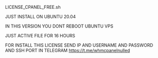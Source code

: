 LICENSE_CPANEL_FREE.sh


JUST INSTALL ON UBUNTU 20.04


IN THIS VERSION YOU DONT REBOOT UBUNTU VPS



JUST ACTIVE FILE FOR 16 HOURS




FOR INSTALL THIS LICENSE SEND IP AND USERNAME AND PASSWORD AND SSH PORT IN TELEGRAM
https://t.me/whmcpanelnulled
